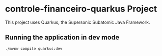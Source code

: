 # controle-financeiro-quarkus Project
This project uses Quarkus, the Supersonic Subatomic Java Framework.
## Running the application in dev mode
```shell script
./mvnw compile quarkus:dev
```
